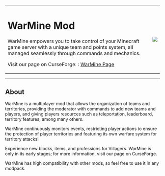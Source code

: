 <table>
  <tr>
    <td>
      <h1> WarMine Mod </h1>
      <p>WarMine empowers you to take control of your Minecraft game server with a unique team and points system, all managed seamlessly through commands and mechanics.<p>
      <p>Visit our page on CurseForge: : <a href="https://www.curseforge.com/minecraft/mc-mods/warmine">WarMine Page</a></p>
    </td>
    <td align="right">
      <img src="https://images2.imgbox.com/7a/f6/SQmaRiBU_o.png">
    </td>
  </tr>
</table>

<hr>

## About

WarMine is a multiplayer mod that allows the organization of teams and territories, providing the moderator with commands to add new teams and players, and giving players resources such as teleportation, leaderboard, territory features, among many others.

WarMine continuously monitors events, restricting player actions to ensure the protection of player territories and featuring its own warfare system for territory attacks!

Experience new blocks, items, and professions for Villagers. WarMine is only in its early stages; for more information, visit our page on CurseForge.

WarMine has high compatibility with other mods, so feel free to use it in any modpack.
